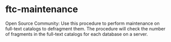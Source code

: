 # ftc-maintenance
Open Source Community:    Use this procedure to perform maintenance on full-text catalogs to defragment them.  The procedure will check the number of fragments in the full-text catalogs for each database on a server.
